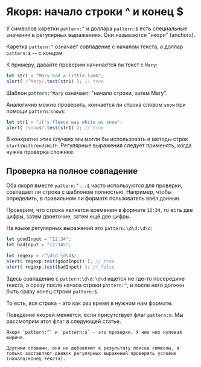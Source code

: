 # Якоря: начало строки ^ и конец $

У символов каретки `pattern:^` и доллара `pattern:$` есть специальные значения в регулярных выражениях. Они называются "якоря" (anchors).

Каретка `pattern:^` означает совпадение с началом текста, а доллар `pattern:$` -- с концом.

К примеру, давайте проверим начинается ли текст с `Mary`:

```js run
let str1 = "Mary had a little lamb";
alert( /^Mary/.test(str1) ); // true
```

Шаблон `pattern:^Mary` означает: "начало строки, затем Mary".

Аналогично можно проверить, кончается ли строка словом `snow` при помощи `pattern:snow$`:

```js run
let str1 = "it's fleece was white as snow";
alert( /snow$/.test(str1) ); // true
```

В конкретно этих случаях мы могли бы использовать и методы строк `startsWith/endsWith`. Регулярные выражения следует применять, когда нужна проверка сложнее.

## Проверка на полное совпадение

Оба якоря вместе `pattern:^...$` часто используются для проверки, совпадает ли строка с шаблоном полностью. Например, чтобы определить, в правильном ли формате пользователь ввёл данные.

Проверим, что строка является временем в формате `12:34`, то есть две цифры, затем двоеточие, затем ещё две цифры.

На языке регулярных выражений это `pattern:\d\d:\d\d`:

```js run
let goodInput = "12:34";
let badInput = "12:345";

let regexp = /^\d\d:\d\d$/;
alert( regexp.test(goodInput) ); // true
alert( regexp.test(badInput) ); // false
```

Здесь совпадение с `pattern:\d\d:\d\d` ищется не где-то посередине текста, а сразу после начала строки `pattern:^`, и после него должен быть сразу конец строки `pattern:$`.

То есть, вся строка - это как раз время в нужном нам формате.

Поведение якорей меняется, если присутствует флаг `pattern:m`. Мы рассмотрим этот флаг в следующей статье.

```smart header="У якорей нулевая ширина"
Якоря `pattern:^` и `pattern:$` - это проверки. У них них нулевая ширина.

Другими словами, они не добавляют к результату поиска символы, а только заставляют движок регулярных выражений проверять условие (начало/конец текста).
```

